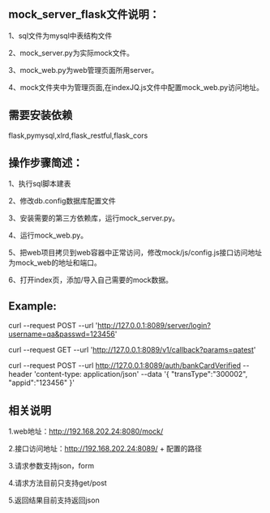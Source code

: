 ## mock_server_flask文件说明：

1、sql文件为mysql中表结构文件

2、mock_server.py为实际mock文件。

3、mock_web.py为web管理页面所用server。

4、mock文件夹中为管理页面,在indexJQ.js文件中配置mock_web.py访问地址。

## 需要安装依赖

flask,pymysql,xlrd,flask_restful,flask_cors

## 操作步骤简述：

1、执行sql脚本建表

2、修改db.config数据库配置文件

3、安装需要的第三方依赖库，运行mock_server.py。

4、运行mock_web.py。

5、把web项目拷贝到web容器中正常访问，修改mock/js/config.js接口访问地址为mock_web的地址和端口。

6、打开index页，添加/导入自己需要的mock数据。


## Example:
curl --request POST  --url 'http://127.0.0.1:8089/server/login?username=qa&passwd=123456'

curl --request GET   --url 'http://127.0.0.1:8089/v1/callback?params=qatest'

curl --request POST --url http://127.0.0.1:8089/auth/bankCardVerified  --header 'content-type: application/json'  --data '{ "transType":"300002", "appid":"123456" }'

## 相关说明
1.web地址：http://192.168.202.24:8080/mock/ 

2.接口访问地址：http://192.168.202.24:8089/ + 配置的路径

3.请求参数支持json，form

4.请求方法目前只支持get/post

5.返回结果目前支持返回json
